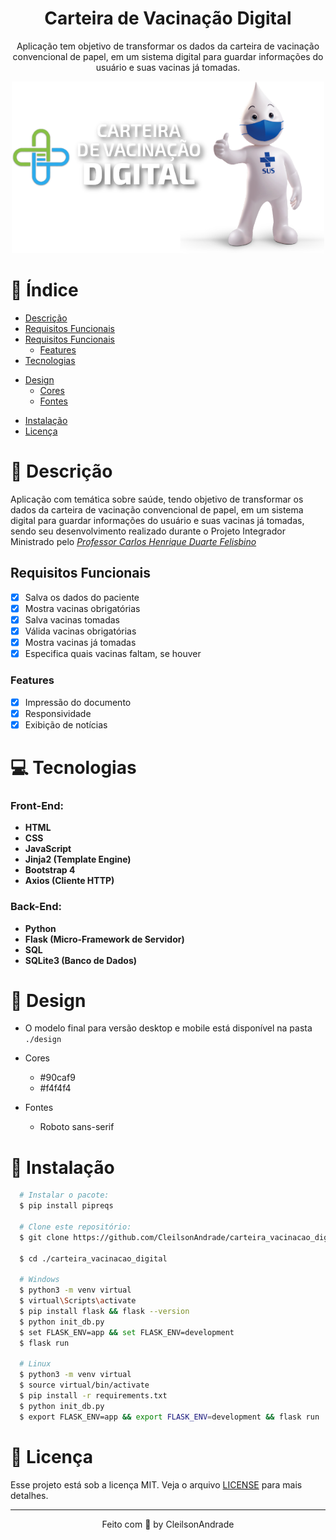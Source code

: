 <div align="center">
    <h1 align="center">Carteira de Vacinação Digital</h1>
    <p>Aplicação tem objetivo de transformar os dados da carteira de vacinação convencional de papel, em um sistema digital para guardar informações do usuário e suas vacinas já tomadas.</p>
    <img src="./design/logo.png" alt="Logo" width="500">
</div>

# 📒 Índice

- [Descrição](#descrição)
- [Requisitos Funcionais](#requisitos-funcionais)
- [Requisitos Funcionais](#requisitos)
  * [Features](#features)
- [Tecnologias](#tecnologias)
* [Design](#design)
  * [Cores](#cores)
  * [Fontes](#fontes)
- [Instalação](#instalação)
- [Licença](#licença)

# 📃 <span id="descrição">Descrição</span>
Aplicação com temática sobre saúde, tendo objetivo de transformar os dados da carteira de vacinação convencional de papel, em um sistema digital para guardar informações do usuário e suas vacinas já tomadas, sendo seu desenvolvimento realizado durante o Projeto Integrador Ministrado pelo <a href="https://www.linkedin.com/in/carlos-henrique-duarte-felisbino-9b493526/">_Professor Carlos Henrique Duarte Felisbino_</a>

## <span id="cores">Requisitos Funcionais</span>
- [x] Salva os dados do paciente<br>
- [x] Mostra vacinas obrigatórias<br>
- [x] Salva vacinas tomadas<br>
- [x] Válida vacinas obrigatórias<br>
- [x] Mostra vacinas já tomadas<br>
- [x] Especifica quais vacinas faltam, se houver<br>

### Features
- [x] Impressão do documento<br>
- [x] Responsividade<br>
- [x] Exibição de notícias<br>

# 💻 <span id="tecnologias">Tecnologias</span>
### Front-End:
- **HTML**
- **CSS**
- **JavaScript**
- **Jinja2 (Template Engine)**
- **Bootstrap 4**
- **Axios (Cliente HTTP)**

### Back-End:
- **Python**
- **Flask (Micro-Framework de Servidor)**
- **SQL**
- **SQLite3 (Banco de Dados)**

# 🎨 <span id="design">Design</span>
- O modelo final para versão desktop e mobile está disponível na pasta `./design`

- <span id="cores">Cores<br></span>
  * #90caf9<br>
  * #f4f4f4<br>

- <span id="fontes">Fontes<br></span>
  * Roboto sans-serif

# 🚀 <span id="instalação">Instalação</span>
```bash
  # Instalar o pacote:
  $ pip install pipreqs

  # Clone este repositório:
  $ git clone https://github.com/CleilsonAndrade/carteira_vacinacao_digital.git

  $ cd ./carteira_vacinacao_digital

  # Windows
  $ python3 -m venv virtual
  $ virtual\Scripts\activate
  $ pip install flask && flask --version
  $ python init_db.py
  $ set FLASK_ENV=app && set FLASK_ENV=development
  $ flask run

  # Linux
  $ python3 -m venv virtual
  $ source virtual/bin/activate
  $ pip install -r requirements.txt
  $ python init_db.py
  $ export FLASK_ENV=app && export FLASK_ENV=development && flask run
```

# 📝 <span id="licença">Licença</span>

Esse projeto está sob a licença MIT. Veja o arquivo [LICENSE](LICENSE) para mais detalhes.

---

<p align="center">
  Feito com 💜 by CleilsonAndrade
</p>